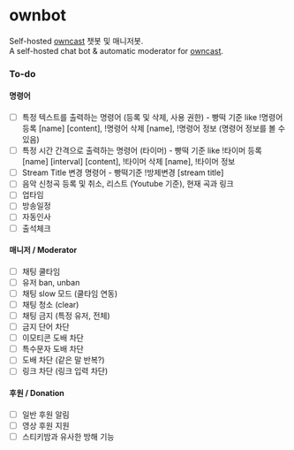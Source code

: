 # ownbot
Self-hosted [owncast](https://github.com/owncast/owncast) 챗봇 및 매니저봇.  
A self-hosted chat bot &amp; automatic moderator for [owncast](https://github.com/owncast/owncast).

### To-do
#### 명령어
- [ ] 특정 텍스트를 출력하는 명령어 (등록 및 삭제, 사용 권한) - 빵떡 기준 like !명령어 등록 [name] [content], !명령어 삭제 [name], !명령어 정보 (명령어 정보를 볼 수 있음)
- [ ] 특정 시간 간격으로 출력하는 명령어 (타이머) - 빵떡 기준 like !타이머 등록 [name] [interval] [content], !타이머 삭제 [name], !타이머 정보
- [ ] Stream Title 변경 명령어 - 빵떡기준 !방제변경 [stream title]
- [ ] 음악 신청곡 등록 및 취소, 리스트 (Youtube 기준), 현재 곡과 링크
- [ ] 업타임
- [ ] 방송일정
- [ ] 자동인사
- [ ] 출석체크

#### 매니저 / Moderator
- [ ] 채팅 쿨타임
- [ ] 유저 ban, unban
- [ ] 채팅 slow 모드 (쿨타임 연동)
- [ ] 채팅 청소 (clear)
- [ ] 채팅 금지 (특정 유저, 전체)
- [ ] 금지 단어 차단
- [ ] 이모티콘 도배 차단
- [ ] 특수문자 도배 차단
- [ ] 도배 차단 (같은 말 반복?)
- [ ] 링크 차단 (링크 입력 차단)

#### 후원 / Donation
- [ ] 일반 후원 알림
- [ ] 영상 후원 지원
- [ ] 스티키밤과 유사한 방해 기능